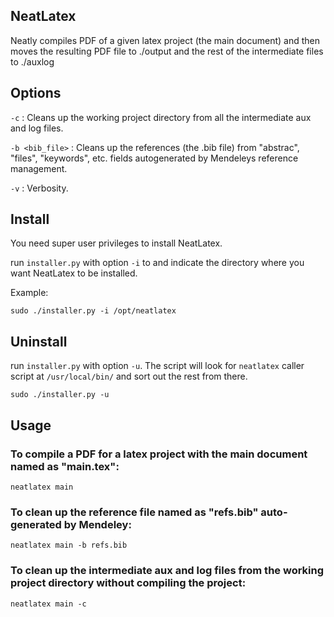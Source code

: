 ## NeatLatex
Neatly compiles PDF of a given latex project (the main document) and then moves the resulting PDF file to ./output and the rest of the intermediate files to ./auxlog

## Options
`-c` : Cleans up the working project directory from all the intermediate aux and log files.

`-b <bib_file>` : Cleans up the references (the .bib file) from "abstrac", "files", "keywords", etc. fields autogenerated by Mendeleys reference management.

`-v` : Verbosity.

## Install
You need super user privileges to install NeatLatex.

run `installer.py` with option `-i` to and indicate the directory where you want NeatLatex to be installed.

Example:

`sudo ./installer.py -i /opt/neatlatex`

## Uninstall
run `installer.py` with option `-u`. The script will look for `neatlatex` caller script at `/usr/local/bin/` and sort out the rest from there.

`sudo ./installer.py -u` 

## Usage
### To compile a PDF for a latex project with the main document named as "main.tex": 

`neatlatex main`

### To clean up the reference file named as "refs.bib" auto-generated by Mendeley:

`neatlatex main -b refs.bib`

### To clean up the intermediate aux and log files from the working project directory without compiling the project:

`neatlatex main -c`

